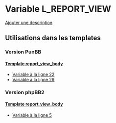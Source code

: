 # Variable L_REPORT_VIEW
[Ajouter une description](https://fa-tvars.appspot.com/var/L_REPORT_VIEW)

## Utilisations dans les templates

### Version PunBB

#### [Template report_view_body](punbb/report_view_body.md)
* [Variable &agrave; la ligne 22](../punbb/report_view_body.tpl#L22)
* [Variable &agrave; la ligne 29](../punbb/report_view_body.tpl#L29)

### Version phpBB2

#### [Template report_view_body](subsilver/report_view_body.md)
* [Variable &agrave; la ligne 5](../subsilver/report_view_body.tpl#L5)